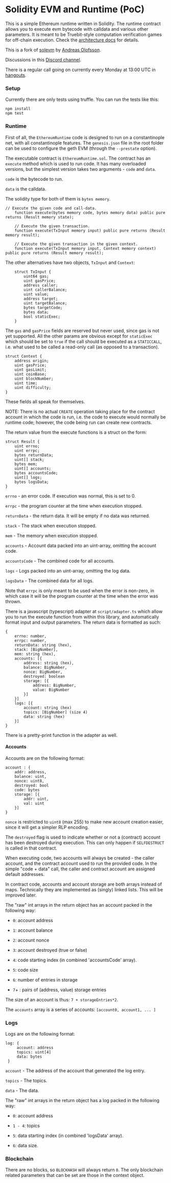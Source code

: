 # Solidity EVM and Runtime (PoC)

This is a simple Ethereum runtime written in Solidity. The runtime contract allows you to execute evm bytecode with calldata and various other parameters. It is meant to be Truebit-style computation verification games for off-chain execution. Check the [architecture docs](/docs/Architecture.md) for details.

This is a fork of [solevm](https://github.com/Ohalo-Ltd/solevm) by [Andreas Olofsson](https://github.com/androlo).

Discussions in this [Discord channel](https://discord.gg/6QRfS7).

There is a regular call going on currently every Monday at 13:00 UTC in [hangouts](https://hangouts.google.com/hangouts/_/calendar/ODJkajBpczc0NHJxNWd0MnAybjJmNTY5cWtAZ3JvdXAuY2FsZW5kYXIuZ29vZ2xlLmNvbQ.6j7d7c6k2hgl8o3ka9oljcpk0g).

### Setup

Currently there are only tests using truffle. You can run the tests like this:

```
npm install
npm test
```

### Runtime

First of all, the `EthereumRuntime` code is designed to run on a constantinople net, with all constantinople features. The `genesis.json` file in the root folder can be used to configure the geth EVM (through the `--prestate` option).

The executable contract is `EthereumRuntime.sol`. The contract has an `execute` method which is used to run code. It has many overloaded versions, but the simplest version takes two arguments - `code` and `data`.

`code` is the bytecode to run.

`data` is the calldata.

The solidity type for both of them is `bytes memory`.

```
// Execute the given code and call-data.
    function execute(bytes memory code, bytes memory data) public pure returns (Result memory state);

    // Execute the given transaction.
    function execute(TxInput memory input) public pure returns (Result memory result);

    // Execute the given transaction in the given context.
    function execute(TxInput memory input, Context memory context) public pure returns (Result memory result);

```

The other alternatives have two objects, `TxInput` and `Context`:

```
    struct TxInput {
        uint64 gas;
        uint gasPrice;
        address caller;
        uint callerBalance;
        uint value;
        address target;
        uint targetBalance;
        bytes targetCode;
        bytes data;
        bool staticExec;
    }
```

The `gas` and `gasPrice` fields are reserved but never used, since gas is not yet supported. All the other params are obvious except for `staticExec` which should be set to `true` if the call should be executed as a `STATICCALL`, i.e. what used to be called a read-only call (as opposed to a transaction).

```
struct Context {
    address origin;
    uint gasPrice;
    uint gasLimit;
    uint coinBase;
    uint blockNumber;
    uint time;
    uint difficulty;
}
```

These fields all speak for themselves.

NOTE: There is no actual `CREATE` operation taking place for the contract account in which the code is run, i.e. the code to execute would normally be runtime code; however, the code being run can create new contracts.

The return value from the execute functions is a struct on the form:

```
struct Result {
    uint errno;
    uint errpc;
    bytes returnData;
    uint[] stack;
    bytes mem;
    uint[] accounts;
    bytes accountsCode;
    uint[] logs;
    bytes logsData;
}
```

`errno` - an error code. If execution was normal, this is set to 0.

`errpc` - the program counter at the time when execution stopped.

`returnData` - the return data. It will be empty if no data was returned.

`stack` - The stack when execution stopped.

`mem` - The memory when execution stopped.

`accounts` - Account data packed into an uint-array, omitting the account code.

`accountsCode` - The combined code for all accounts.

`logs` - Logs packed into an uint-array, omitting the log data.

`logsData` - The combined data for all logs.

Note that `errpc` is only meant to be used when the error is non-zero, in which case it will be the program counter at the time when the error was thrown.

There is a javascript (typescript) adapter at `script/adapter.ts` which allow you to run the execute function from within this library, and automatically format input and output parameters. The return data is formatted as such:

```
{
    errno: number,
    errpc: number,
    returnData: string (hex),
    stack: [BigNumber],
    mem: string (hex),
    accounts: [{
        address: string (hex),
        balance: BigNumber,
        nonce: BigNumber,
        destroyed: boolean
        storage: [{
            address: BigNumber,
            value: BigNumber
        }]
    }]
    logs: [{
        account: string (hex)
        topics: [BigNumber] (size 4)
        data: string (hex)
    }]
}
```

There is a pretty-print function in the adapter as well.

#### Accounts

Accounts are on the following format:

```
account : {
    addr: address,
    balance: uint,
    nonce: uint8,
    destroyed: bool
    code: bytes
    storage: [{
        addr: uint,
        val: uint
    }]
}
```

`nonce` is restricted to `uint8` (max 255) to make new account creation easier, since it will get a simpler RLP encoding.

The `destroyed` flag is used to indicate whether or not a (contract) account has been destroyed during execution. This can only happen if `SELFDESTRUCT` is called in that contract.

When executing code, two accounts will always be created - the caller account, and the contract account used to run the provided code. In the simple "code + data" call, the caller and contract account are assigned default addresses.

In contract code, accounts and account storage are both arrays instead of maps. Technically they are implemented as (singly) linked lists. This will be improved later.

The "raw" int arrays in the return object has an account packed in the following way:

- `0`: account address

- `1`: account balance

- `2`: account nonce

- `3`: account destroyed (true or false)

- `4`: code starting index (in combined 'accountsCode' array).

- `5`: code size

- `6`: number of entries in storage

- `7`+ : pairs of (address, value) storage entries

The size of an account is thus: `7 + storageEntries*2`.

The `accounts` array is a series of accounts: `[account0, account1, ... ]`

### Logs

Logs are on the following format:

```
log: {
     account: address
     topics: uint[4]
     data: bytes
 }
```

`account` - The address of the account that generated the log entry.

`topics` - The topics.

`data` - The data.

The "raw" int arrays in the return object has a log packed in the following way:

- `0`: account address

- `1 - 4`: topics

- `5`: data starting index (in combined 'logsData' array).

- `6`: data size.

### Blockchain

There are no blocks, so `BLOCKHASH` will always return `0`. The only blockchain related parameters that can be set are those in the context object.
